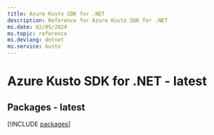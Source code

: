 ```yaml
---
title: Azure Kusto SDK for .NET
description: Reference for Azure Kusto SDK for .NET
ms.date: 02/05/2024
ms.topic: reference
ms.devlang: dotnet
ms.service: kusto
---
```

# Azure Kusto SDK for .NET - latest
## Packages - latest
[!INCLUDE [packages](kusto-index.md)]